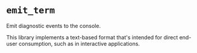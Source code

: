 # `emit_term`

Emit diagnostic events to the console.

This library implements a text-based format that's intended for direct end-user consumption, such as in interactive applications.
